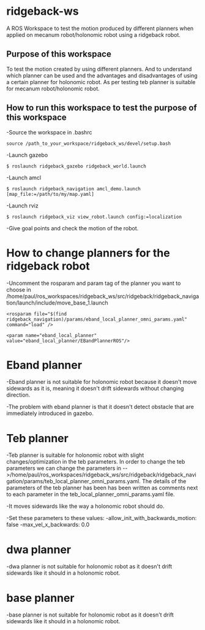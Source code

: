 # ridgeback-ws
A ROS Workspace to test the motion produced by different planners when applied on mecanum robot/holonomic robot using a ridgeback robot.

## Purpose of this workspace

To test the motion created by using different planners. And to understand which planner can be used and the advantages and 
disadvantages of using a certain planner for holonomic robot. As per testing teb planner is suitable for mecanum robot/holonomic robot.



## How to run this workspace to test the purpose of this workspace

-Source the workspace in .bashrc

`source /path_to_your_workspace/ridgeback_ws/devel/setup.bash`

-Launch gazebo

`$ roslaunch ridgeback_gazebo ridgeback_world.launch`

-Launch amcl

`$ roslaunch ridgeback_navigation amcl_demo.launch [map_file:=/path/to/my/map.yaml]`

-Launch rviz

`$ roslaunch ridgeback_viz view_robot.launch config:=localization`
 
 -Give goal points and check the motion of the robot.




# How to change planners for the ridgeback robot


-Uncomment the rosparam and param tag of the planner you want to choose in /home/paul/ros_workspaces/ridgeback_ws/src/ridgeback/ridgeback_navigation/launch/include/move_base_1.launch
```
<rosparam file="$(find ridgeback_navigation)/params/eband_local_planner_omni_params.yaml" command="load" />

<param name="eband_local_planner" value="eband_local_planner/EBandPlannerROS"/>
```







# Eband planner

-Eband planner is not suitable for holonomic robot because it doesn't move sidewards as it is, meaning it doesn't drift sidewards without changing direction.

-The problem with eband planner is that it doesn't detect obstacle that are immediately introduced in gazebo.




# Teb planner

-Teb planner is suitable for holonomic robot with slight changes/optimization in the teb parameters. In order to change the teb parameters we can change the parameters in -->/home/paul/ros_workspaces/ridgeback_ws/src/ridgeback/ridgeback_navigation/params/teb_local_planner_omni_params.yaml. The details of the parameters of the teb planner has been has been written as comments next to each parameter in the teb_local_planner_omni_params.yaml file.

-It moves sidewards like the way a holonomic robot should do. 

-Set these parameters to these values:
	-allow_init_with_backwards_motion: false 
	-max_vel_x_backwards: 0.0



# dwa planner

-dwa planner is not suitable for holonomic robot as it doesn't drift sidewards like it should in a holonomic robot.


# base planner

-base planner is not suitable for holonomic robot as it doesn't drift sidewards like it should in a holonomic robot.


